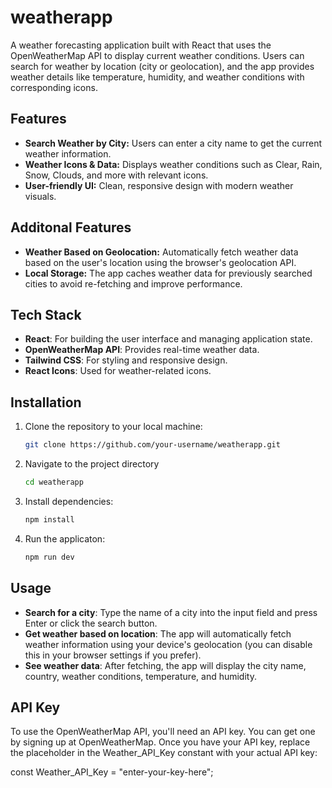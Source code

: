 # weatherapp

A weather forecasting application built with React that uses the OpenWeatherMap API to display current weather conditions. Users can search for weather by location (city or geolocation), and the app provides weather details like temperature, humidity, and weather conditions with corresponding icons.

## Features
- **Search Weather by City:** Users can enter a city name to get the current weather information.
- **Weather Icons & Data:** Displays weather conditions such as Clear, Rain, Snow, Clouds, and more with relevant icons.
- **User-friendly UI:** Clean, responsive design with modern weather visuals.

## Additonal Features
- **Weather Based on Geolocation:** Automatically fetch weather data based on the user's location using the browser's geolocation API.
- **Local Storage:** The app caches weather data for previously searched cities to avoid re-fetching and improve performance.


## Tech Stack
- **React**: For building the user interface and managing application state.
- **OpenWeatherMap API**: Provides real-time weather data.
- **Tailwind CSS**: For styling and responsive design.
- **React Icons**: Used for weather-related icons.

## Installation

1. Clone the repository to your local machine:
   ```bash
   git clone https://github.com/your-username/weatherapp.git
2. Navigate to the project directory
    ```bash
   cd weatherapp
3. Install dependencies:
   ```bash
   npm install
4. Run the applicaton:
   ```bash
   npm run dev

## Usage
- **Search for a city**: Type the name of a city into the input field and press Enter or click the search button.
- **Get weather based on location**: The app will automatically fetch weather information using your device's geolocation (you can disable this in your browser settings if you prefer).
- **See weather data**: After fetching, the app will display the city name, country, weather conditions, temperature, and humidity.

## API Key
To use the OpenWeatherMap API, you'll need an API key. You can get one by signing up at OpenWeatherMap.
Once you have your API key, replace the placeholder in the Weather_API_Key constant with your actual API key:

  const Weather_API_Key = "enter-your-key-here";
